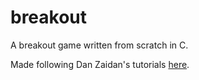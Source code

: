 # breakout
A breakout game written from scratch in C.

Made following Dan Zaidan's tutorials [here](https://www.youtube.com/playlist?list=PL7Ej6SUky1357r-Lqf_nogZWHssXP-hvH).
